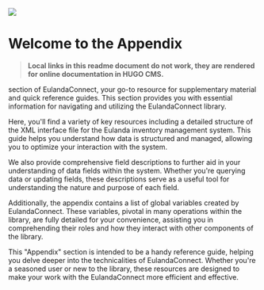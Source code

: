 ![](/appendix.png) 

# Welcome to the Appendix

> **Local links in this readme document do not work, they are rendered for online documentation in HUGO CMS.**

section of EulandaConnect, your go-to resource for supplementary material and quick reference guides. This section provides you with essential information for navigating and utilizing the EulandaConnect library.

Here, you'll find a variety of key resources including a detailed structure of the XML interface file for the Eulanda inventory management system. This guide helps you understand how data is structured and managed, allowing you to optimize your interaction with the system.

We also provide comprehensive field descriptions to further aid in your understanding of data fields within the system. Whether you're querying data or updating fields, these descriptions serve as a useful tool for understanding the nature and purpose of each field.

Additionally, the appendix contains a list of global variables created by EulandaConnect. These variables, pivotal in many operations within the library, are fully detailed for your convenience, assisting you in comprehending their roles and how they interact with other components of the library.

This "Appendix" section is intended to be a handy reference guide, helping you delve deeper into the technicalities of EulandaConnect. Whether you're a seasoned user or new to the library, these resources are designed to make your work with the EulandaConnect more efficient and effective.

